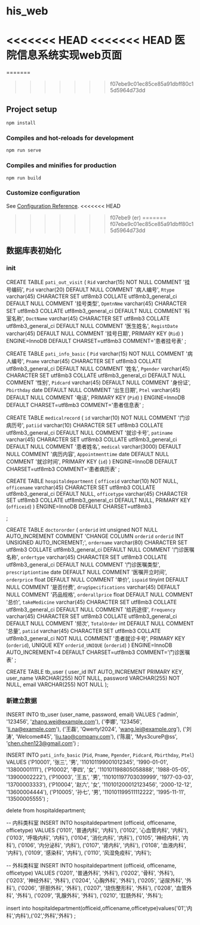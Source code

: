 # his_web
<<<<<<< HEAD
<<<<<<< HEAD
医院信息系统实现web页面
=======
=======
>>>>>>> f07ebe9c01ec85ce85a91dbff80c15d5964d73dd

## Project setup
```
npm install
```

### Compiles and hot-reloads for development
```
npm run serve
```

### Compiles and minifies for production
```
npm run build
```

### Customize configuration
See [Configuration Reference](https://cli.vuejs.org/config/).
<<<<<<< HEAD
>>>>>>> f07ebe9 (er)
=======
>>>>>>> f07ebe9c01ec85ce85a91dbff80c15d5964d73dd


## 数据库表初始化
### init
CREATE TABLE `pati_out_visit` (
  `Rid` varchar(15) NOT NULL COMMENT '挂号编码',
  `Pid` varchar(20) DEFAULT NULL COMMENT '病人编号',
  `Rtype` varchar(45) CHARACTER SET utf8mb3 COLLATE utf8mb3_general_ci DEFAULT NULL COMMENT '挂号类型',
  `DpmtnNme` varchar(45) CHARACTER SET utf8mb3 COLLATE utf8mb3_general_ci DEFAULT NULL COMMENT '科室名称',
  `DoctName` varchar(45) CHARACTER SET utf8mb3 COLLATE utf8mb3_general_ci DEFAULT NULL COMMENT '医生姓名',
  `RegistDate` varchar(45) DEFAULT NULL COMMENT '挂号日期',
  PRIMARY KEY (`Rid`)
) ENGINE=InnoDB DEFAULT CHARSET=utf8mb3 COMMENT='患者挂号表'
;

CREATE TABLE `pati_info_basic` (
  `Pid` varchar(15) NOT NULL COMMENT '病人编号',
  `Pname` varchar(45) CHARACTER SET utf8mb3 COLLATE utf8mb3_general_ci DEFAULT NULL COMMENT '姓名',
  `Pgender` varchar(45) CHARACTER SET utf8mb3 COLLATE utf8mb3_general_ci DEFAULT NULL COMMENT '性别',
  `Pidcard` varchar(45) DEFAULT NULL COMMENT '身份证',
  `Pbirthday` date DEFAULT NULL COMMENT '出生日期',
  `Ptel` varchar(45) DEFAULT NULL COMMENT '电话',
  PRIMARY KEY (`Pid`)
) ENGINE=InnoDB DEFAULT CHARSET=utf8mb3 COMMENT='患者信息表'
;

CREATE TABLE `medicalrecord` (
  `id` varchar(10) NOT NULL COMMENT '门诊病历号',
  `patiid` varchar(10) CHARACTER SET utf8mb3 COLLATE utf8mb3_general_ci DEFAULT NULL COMMENT '就诊卡号',
  `patiname` varchar(45) CHARACTER SET utf8mb3 COLLATE utf8mb3_general_ci DEFAULT NULL COMMENT '患者姓名',
  `medical` varchar(3000) DEFAULT NULL COMMENT '病历内容',
  `Appointmenttime` date DEFAULT NULL COMMENT '就诊时间',
  PRIMARY KEY (`id`)
) ENGINE=InnoDB DEFAULT CHARSET=utf8mb3 COMMENT='患者病历表'
;

CREATE TABLE `hospitaldepartment` (
  `officeid` varchar(10) NOT NULL,
  `officename` varchar(45) CHARACTER SET utf8mb3 COLLATE utf8mb3_general_ci DEFAULT NULL,
  `officetype` varchar(45) CHARACTER SET utf8mb3 COLLATE utf8mb3_general_ci DEFAULT NULL,
  PRIMARY KEY (`officeid`)
) ENGINE=InnoDB DEFAULT CHARSET=utf8mb3

;

CREATE TABLE `doctororder` (
  `orderid` int unsigned NOT NULL AUTO_INCREMENT COMMENT 'CHANGE COLUMN `orderid` `orderid` INT UNSIGNED AUTO_INCREMENT;',
  `ordername` varchar(80) CHARACTER SET utf8mb3 COLLATE utf8mb3_general_ci DEFAULT NULL COMMENT '门诊医嘱名称',
  `ordertype` varchar(45) CHARACTER SET utf8mb3 COLLATE utf8mb3_general_ci DEFAULT NULL COMMENT '门诊医嘱类型',
  `prescriptiontime` date DEFAULT NULL COMMENT '医嘱开立时间',
  `orderprice` float DEFAULT NULL COMMENT '单价',
  `ispaid` tinyint DEFAULT NULL COMMENT '是否付费',
  `drugSpecifications` varchar(45) DEFAULT NULL COMMENT '药品规格',
  `orderallprice` float DEFAULT NULL COMMENT '总价',
  `takeMedicine` varchar(45) CHARACTER SET utf8mb3 COLLATE utf8mb3_general_ci DEFAULT NULL COMMENT '给药途径',
  `Frequency` varchar(45) CHARACTER SET utf8mb3 COLLATE utf8mb3_general_ci DEFAULT NULL COMMENT '频次',
  `TotalOrder` int DEFAULT NULL COMMENT '总量',
  `patiid` varchar(45) CHARACTER SET utf8mb3 COLLATE utf8mb3_general_ci NOT NULL COMMENT '患者就诊卡号',
  PRIMARY KEY (`orderid`),
  UNIQUE KEY `orderid_UNIQUE` (`orderid`)
) ENGINE=InnoDB AUTO_INCREMENT=4 DEFAULT CHARSET=utf8mb3 COMMENT='门诊医嘱表'
;

CREATE TABLE tb_user (
    user_id INT AUTO_INCREMENT PRIMARY KEY,
    user_name VARCHAR(255) NOT NULL,
    password VARCHAR(255) NOT NULL,
    email VARCHAR(255) NOT NULL
);


### 新建立数据
INSERT INTO tb_user (user_name, password, email) 
VALUES 
    ('admin', '123456', 'zhang.wei@example.com'),
    ('李娜', '123456', 'li.na@example.com'),
    ('王磊', 'Qwerty!2024', 'wang.lei@example.org'),
    ('刘涛', 'Welcome#45', 'liu.tao@company.com'),
    ('陈晨', 'Mys3cureP@ss', 'chen.chen123@gmail.com')
;

INSERT INTO `pati_info_basic` (`Pid`, `Pname`, `Pgender`, `Pidcard`, `Pbirthday`, `Ptel`) VALUES
('P10001', '张三', '男', '110101199001012345', '1990-01-01', '13800001111'),
('P10002', '李四', '女', '110101198805058888', '1988-05-05', '13900002222'),
('P10003', '王五', '男', '110101197703039999', '1977-03-03', '13700003333'),
('P10004', '赵六', '女', '110101200012123456', '2000-12-12', '13600004444'),
('P10005', '孙七', '男', '110101199511112222', '1995-11-11', '13500005555')
;

delete from hospitaldepartment;

-- 内科类科室
INSERT INTO hospitaldepartment (officeid, officename, officetype) VALUES
('0101', '普通内科', '内科'),
('0102', '心血管内科', '内科'),
('0103', '呼吸内科', '内科'),
('0104', '消化内科', '内科'),
('0105', '神经内科', '内科'),
('0106', '内分泌科', '内科'),
('0107', '肾内科', '内科'),
('0108', '血液内科', '内科'),
('0109', '感染科', '内科'),
('0110', '风湿免疫科', '内科');

-- 外科类科室
INSERT INTO hospitaldepartment (officeid, officename, officetype) VALUES
('0201', '普通外科', '外科'),
('0202', '骨科', '外科'),
('0203', '神经外科', '外科'),
('0204', '心胸外科', '外科'),
('0205', '泌尿外科', '外科'),
('0206', '肝胆外科', '外科'),
('0207', '烧伤整形科', '外科'),
('0208', '血管外科', '外科'),
('0209', '乳腺外科', '外科'),
('0210', '肛肠外科', '外科');

insert into hospitaldepartment(officeid,officename,officetype)values('01','内科','内科'),('02','外科','外科')
;

